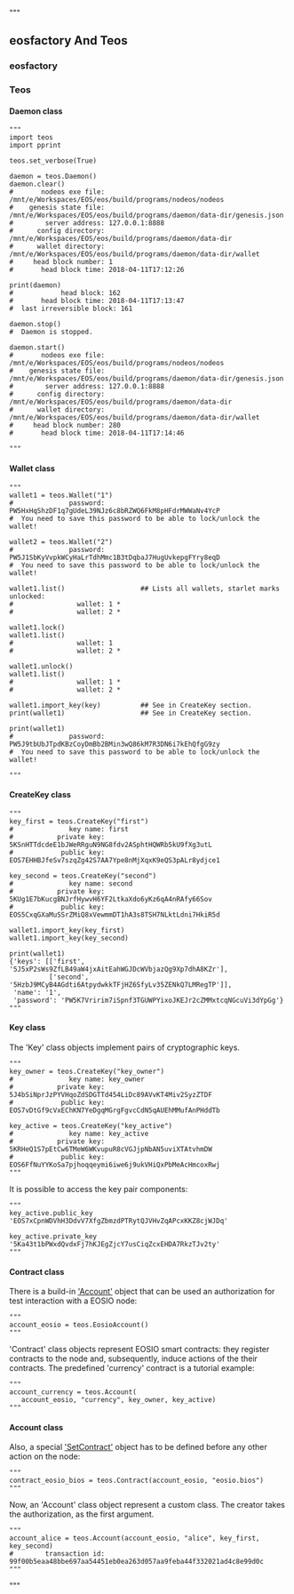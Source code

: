 """
## eosfactory And Teos

### eosfactory

### Teos

#### Daemon class
```
"""
import teos
import pprint

teos.set_verbose(True)

daemon = teos.Daemon()
daemon.clear()
#       nodeos exe file: /mnt/e/Workspaces/EOS/eos/build/programs/nodeos/nodeos
#    genesis state file: /mnt/e/Workspaces/EOS/eos/build/programs/daemon/data-dir/genesis.json
#        server address: 127.0.0.1:8888
#      config directory: /mnt/e/Workspaces/EOS/eos/build/programs/daemon/data-dir
#      wallet directory: /mnt/e/Workspaces/EOS/eos/build/programs/daemon/data-dir/wallet
#     head block number: 1
#       head block time: 2018-04-11T17:12:26

print(daemon)
#            head block: 162
#       head block time: 2018-04-11T17:13:47
#  last irreversible block: 161

daemon.stop()
#  Daemon is stopped.

daemon.start()
#       nodeos exe file: /mnt/e/Workspaces/EOS/eos/build/programs/nodeos/nodeos
#    genesis state file: /mnt/e/Workspaces/EOS/eos/build/programs/daemon/data-dir/genesis.json
#        server address: 127.0.0.1:8888
#      config directory: /mnt/e/Workspaces/EOS/eos/build/programs/daemon/data-dir
#      wallet directory: /mnt/e/Workspaces/EOS/eos/build/programs/daemon/data-dir/wallet
#     head block number: 280
#       head block time: 2018-04-11T17:14:46

"""
```

#### Wallet class
```
"""
wallet1 = teos.Wallet("1")
#              password: PW5HxHqShzDF1q7gUdeL39NJz6c8bRZWQ6FkM8pHFdrMWWaNv4YcP
#  You need to save this password to be able to lock/unlock the wallet!

wallet2 = teos.Wallet("2")
#              password: PW5J1SbKyVvpkWCyHaLrTdhMmc1B3tDqbaJ7HugUvkepgFYry8eqD
#  You need to save this password to be able to lock/unlock the wallet!

wallet1.list()                   ## Lists all wallets, starlet marks unlocked:
#                wallet: 1 *
#                wallet: 2 *

wallet1.lock()
wallet1.list()
#                wallet: 1
#                wallet: 2 *

wallet1.unlock()
wallet1.list()
#                wallet: 1 *
#                wallet: 2 *

wallet1.import_key(key)          ## See in CreateKey section.
print(wallet1)                   ## See in CreateKey section.

print(wallet1)
#              password: PW5J9tbUbJTpdKBzCoyDmBb2BMin3wQ86kM7R3DN6i7kEhQfgG9zy
#  You need to save this password to be able to lock/unlock the wallet!

"""
```
#### CreateKey class
```
"""
key_first = teos.CreateKey("first")
#              key name: first
#           private key: 5KSnHTTdcdeE1bJWeRRguN9NG8fdv2ASphtHQWRb5kU9fXg3utL
#            public key: EOS7EHHBJfeSv7szqZg42S7AA7Ype8nMjXqxK9eQS3pALr8ydjce1

key_second = teos.CreateKey("second")
#              key name: second
#           private key: 5KUg1E7bKucgBNJrfHywvH6YF2LtkaXdo6yKz6qA4nRAfy66Sov
#            public key: EOS5CxqGXaMuSSrZMiQ8xVewmmDT1hA3s8TSH7NLktLdni7HkiR5d

wallet1.import_key(key_first)
wallet1.import_key(key_second)

print(wallet1)
{'keys': [['first', '5J5xP2sWs9ZfLB49aW4jxAitEahWGJDcWVbjazQg9Xp7dhA8KZr'],
          ['second', '5HzbJ9MCyB4AGdti6AtpydwkkTFjHZ6SfyLv35ZENkQ7LMRegTP']],
 'name': '1',
 'password': 'PW5K7Vririm7iSpnf3TGUWPYixoJKEJr2cZMMxtcqNGcuVi3dYpGg'}
"""
```
#### Key class

The 'Key' class objects implement pairs of cryptographic keys. 
```
"""
key_owner = teos.CreateKey("key_owner")
#              key name: key_owner
#           private key: 5J4bSiNprJzPYVHqoZdSDGTTd454LiDc89AVvKT4Miv2SyzZTDF
#            public key: EOS7vDtGf9cVxEChKN7YeDgqMGrgFgvcCdN5qAUEhMMufAnPHddTb

key_active = teos.CreateKey("key_active")
#              key name: key_active
#           private key: 5KRHeQ1S7pEtCw6TMeW6WKvupuR8cVGJjpNbAN5uviXTAtvhmDW
#            public key: EOS6FfNuYYKoSa7pjhoqqeymi6iwe6j9ukVHiQxPbMeAcHmcoxRwj
"""
```
It is possible to access the key pair components:

```
"""
key_active.public_key
'EOS7xCpnWDVhH3DdvV7XfgZbmzdPTRytQJVHvZqAPcxKKZ8cjWJDq'

key_active.private_key
'5Ka43t1bPWxdQvdxFj7hKJEgZjcY7usCiqZcxEHDA7RkzTJv2ty'
"""
```

#### <a name="contract"></a>Contract class

There is a build-in ['Account'](#account) object that can be used an 
authorization for test interaction with a EOSIO node:
```
"""
account_eosio = teos.EosioAccount()
"""
```
'Contract' class objects represent EOSIO smart contracts: they register 
contracts to the node and, subsequently, induce actions of the their
contracts. The predefined 'currency' contract is a tutorial example:
```
"""
account_currency = teos.Account(
   account_eosio, "currency", key_owner, key_active)
""" 
```
#### <a name="account"></a>Account class


Also, a special ['SetContract'](#contract) object has to be defined before 
any other action on the node:

```
"""
contract_eosio_bios = teos.Contract(account_eosio, "eosio.bios")
"""
```
Now, an 'Account' class object represent a custom class. The creator takes
the authorization, as the first argument.
```
"""
account_alice = teos.Account(account_eosio, "alice", key_first, key_second)
#        transaction id: 99f00b5eaa48bbe697aa54451eb0ea263d057aa9feba44f332021ad4c8e99d0c
"""
```



"""

